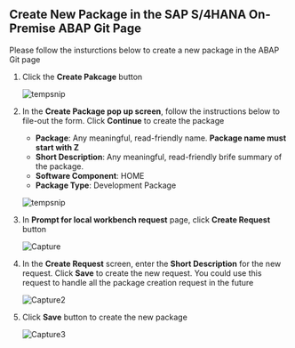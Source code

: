 ## Create New Package in the SAP S/4HANA On-Premise ABAP Git Page

Please follow the insturctions below to create a new package in the ABAP Git page

1. Click the **Create Pakcage** button 
  
    ![tempsnip](https://media.github.tools.sap/user/63744/files/ce14f758-d37e-4770-a22d-329de40d464d)
    
2. In the **Create Package pop up screen**, follow the instructions below to file-out the form. Click **Continue** to create the package
    
    - **Package**: Any meaningful, read-friendly name. **Package name must start with Z**
    - **Short Description**: Any meaningful, read-friendly brife summary of the package.
    - **Software Component**: HOME
    - **Package Type**: Development Package
    
    ![tempsnip](https://media.github.tools.sap/user/63744/files/7de6516b-2dfd-4656-94a5-67b8e4cd7d88)

3. In **Prompt for local workbench request** page, click **Create Request** button

    ![Capture](https://media.github.tools.sap/user/63744/files/4244fd23-e103-412a-8b07-a7eef010c4e7)
    
4. In the **Create Request** screen, enter the **Short Description** for the new request. Click **Save** to create the new request. You could use this request to handle all the package creation request in the future
    
    ![Capture2](https://media.github.tools.sap/user/63744/files/56153fc6-476c-4c6b-9cc2-86acf8923da8)

5. Click **Save** button to create the new package
    
    ![Capture3](https://media.github.tools.sap/user/63744/files/536dbfce-2efd-4f9d-9142-f15248dec067)
